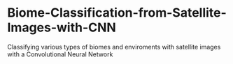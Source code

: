# Biome-Classification-from-Satellite-Images-with-CNN
Classifying various types of biomes and enviroments with satellite images with a Convolutional Neural Network
